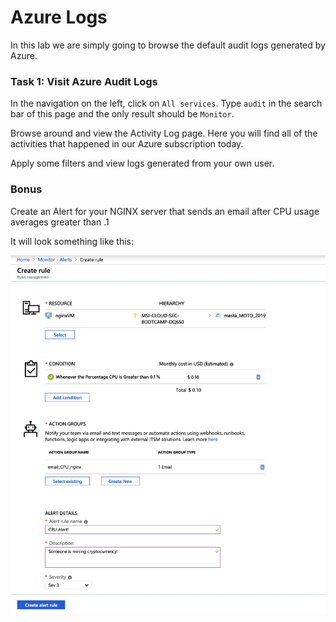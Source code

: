 # Azure Logs

In this lab we are simply going to browse the default audit logs generated by Azure.

### Task 1: Visit Azure Audit Logs
In the navigation on the left, click on `All services`. Type `audit` in the search bar of this page and the only result should be `Monitor`. 

Browse around and view the Activity Log page. Here you will find all of the activities that happened in our Azure subscription today. 

Apply some filters and view logs generated from your own user. 

### Bonus
Create an Alert for your NGINX server that sends an email after CPU usage averages greater than .1

It will look something like this:

![Alert](../images/create-alert.png?raw=true "Alert")
